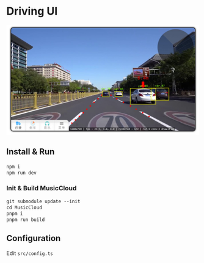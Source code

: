# Driving UI

![driving](./res/driving.jpg)

## Install & Run

```shell
npm i
npm run dev
```

### Init & Build MusicCloud

```shell
git submodule update --init
cd MusicCloud
pnpm i
pnpm run build
```

## Configuration

Edit `src/config.ts`
